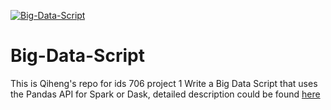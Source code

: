 [![Big-Data-Script](https://github.com/nogibjj/Big-Data-Script/actions/workflows/main.yml/badge.svg)](https://github.com/nogibjj/Big-Data-Script/actions/workflows/main.yml)

# Big-Data-Script
This is Qiheng's repo for ids 706 project 1 Write a Big Data Script that uses the Pandas API for Spark or Dask, detailed description could be found [here](https://noahgift.github.io/data-engineering-and-dataops/projects)
